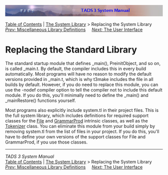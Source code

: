 ![](topbar.jpg)

[Table of Contents](toc.htm) \| [The System Library](lib.htm) \>
Replacing the System Library  
[*Prev:* Miscellaneous Library Definitions](libmisc.htm)     [*Next:*
The User Interface](ui.htm)    

# Replacing the Standard Library

The standard startup module that defines \_main(), PreinitObject, and so
on, is called \_main.t. By default, the compiler includes this in every
build automatically. Most programs will have no reason to modify the
default versions provided in \_main.t, which is why t3make includes the
file in all builds by default. However, if you do need to replace this
module, you can use the -nodef compiler option to tell the compiler not
to include this default module. If you do this, you'll minimally need to
define the \_main() and \_mainRestore() functions yourself.

Most programs also explicitly include system.tl in their project files.
This is the full system library, which includes definitions for required
support classes for the [File](file.htm) and [GrammarProd](gramprod.htm)
intrinsic classes, as well as the [Tokenizer](tok.htm) class. You can
eliminate this module from your build simply by removing system.tl from
the list of files in your project. If you do this, you'll have to define
your own versions of the support classes for File and GrammarProd, if
you use those classes.

------------------------------------------------------------------------

*TADS 3 System Manual*  
[Table of Contents](toc.htm) \| [The System Library](lib.htm) \>
Replacing the System Library  
[*Prev:* Miscellaneous Library Definitions](libmisc.htm)     [*Next:*
The User Interface](ui.htm)    
